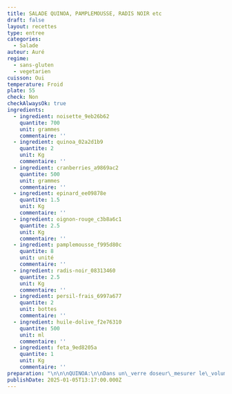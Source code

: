 ```yaml
---
title: SALADE QUINOA, PAMPLEMOUSSE, RADIS NOIR etc
draft: false
layout: recettes
type: entree
categories:
  - Salade
auteur: Auré
regime:
  - sans-gluten
  - vegetarien
cuisson: Oui
temperature: Froid
plate: 55
check: Non
checkAlwaysOk: true
ingredients:
  - ingredient: noisette_9eb26b62
    quantite: 700
    unit: grammes
    commentaire: ''
  - ingredient: quinoa_02a2d1b9
    quantite: 2
    unit: Kg
    commentaire: ''
  - ingredient: cranberries_a9869ac2
    quantite: 500
    unit: grammes
    commentaire: ''
  - ingredient: epinard_ee09878e
    quantite: 1.5
    unit: Kg
    commentaire: ''
  - ingredient: oignon-rouge_c3b8a6c1
    quantite: 2.5
    unit: Kg
    commentaire: ''
  - ingredient: pamplemousse_f995d80c
    quantite: 8
    unit: unité
    commentaire: ''
  - ingredient: radis-noir_08313460
    quantite: 2.5
    unit: Kg
    commentaire: ''
  - ingredient: persil-frais_6997a677
    quantite: 2
    unit: bottes
    commentaire: ''
  - ingredient: huile-dolive_f2e76310
    quantite: 500
    unit: ml
    commentaire: ''
  - ingredient: feta_9ed8205a
    quantite: 1
    unit: Kg
    commentaire: ''
preparation: "\n\n\nQUINOA:\n\nDans un\_verre doseur\_mesurer le\_volume du quinoa\_que l’on va préparer (attention: il s’agit du volume, pas du poids). \n\n* Volume pour\_100 g de quinoa\_=\_125 ml\n* Volume pour\_200 g de quinoa\_=\_250 ml \n\n**Le rapport entre volume de quinoa et volume d’eau pour la cuisson est de\_1,7**\nPour 1 volume de quinoa (sec), la cuisson se fera avec 1,7 volume d’eau.\nCalculer impérativement le volume de quinoa SEC, c’est-à-dire avant lavage, car une fois lavé, la céréale prend du volume, ce qui fausse complètement le calcul du volume d’eau de cuisson. \n\nPour\_100 g de quinoa\_(qui correspond, dans un verre doseur, à 125 ml) :\nle volume d’eau sera 125 x 1,7 =\_212,5 ml\n\nPour\_200 g de quinoa\_(qui correspond, dans un verre doseur, à 250 ml) :\nle volume d’eau sera 250 x 1,7 =\_425 ml\n\n\nLaver le quinoa\_avant la cuisson est nécessaire, plus encore que pour les autres céréales, en raison de la\_saponine. Laver 2 fois le quinoa avant la cuisson est recommandé, car la saponine donne un\_goût amer\_à la céréale, bien égoutter.\n\nCalculer impérativement le volume de quinoa SEC, c’est-à-dire avant lavage, car une fois lavé, la céréale prend du volume, ce qui fausse complètement le calcul du volume d’eau de cuisson.\n\nPorter l’eau à ébullition à feu soutenu\_et y ajouter\_1 c. à c. de sel\_pour 200 g de quinoa.\n\nChauffer l’eau à couvert : la quantité d’eau doit être exacte, il ne doit pas y avoir de perte par évaporation.\n\nMettre le quinoa dans l’eau, mélanger un instant et attendre que l’eau bouille à nouveau.\n\nPuis\_couvrir la casserole\_et\_cuire le quinoa pendant 10 minutes à feu moyen.\n\nAprès 10 minutes de cuisson,\_retirer la casserole du feu.\n\nGarder le quinoa couvert et attendre\_20 minutes. Le quinoa va absorber l’eau, gonfler et éclater. C’EST PRET\_!!!\n\nRincer à l'eau froide.\n\nPeler le pamplemousse et prélever les suprêmes du pamplemousse.\n\nConcasser les noisettes préalablement torréfiées.\n\nHacher les oignons rouges                                                                           \n\nÉmietter la fêta. Mettre à part dans un bol.\n\nHacher le persil.\n\nLaver les pousses d’épinard.\n\nParsemer de cranberries.\n\nAssaisonner uniquement à l'huile d'olive, sel, poivre."
publishDate: 2025-01-05T13:17:00.000Z
---
```

